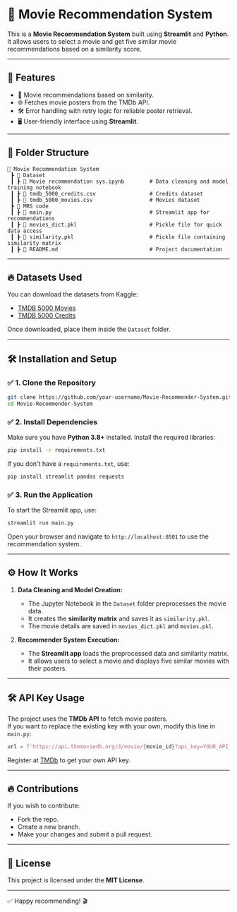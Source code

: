 
# 🎥 Movie Recommendation System

This is a **Movie Recommendation System** built using **Streamlit** and **Python**. It allows users to select a movie and get five similar movie recommendations based on a similarity score.

---

## 🚀 Features
- 🎯 Movie recommendations based on similarity.
- 🌐 Fetches movie posters from the TMDb API.
- 🛠️ Error handling with retry logic for reliable poster retrieval.
- 🖥️ User-friendly interface using **Streamlit**.

---

## 📂 Folder Structure
```
📁 Movie Recommendation System  
 ┣ 📁 Dataset  
 ┃ ┣ 📄 Movie recommendation sys.ipynb        # Data cleaning and model training notebook  
 ┃ ┣ 📄 tmdb_5000_credits.csv                 # Credits dataset  
 ┃ ┣ 📄 tmdb_5000_movies.csv                  # Movies dataset  
 ┣ 📁 MRS code  
 ┃ ┣ 📄 main.py                               # Streamlit app for recommendations  
 ┃ ┣ 📄 movies_dict.pkl                       # Pickle file for quick data access  
 ┃ ┣ 📄 similarity.pkl                        # Pickle file containing similarity matrix  
 ┃ ┣ 📄 README.md                             # Project documentation

```

---

## 🔥 Datasets Used
You can download the datasets from Kaggle:
- [TMDB 5000 Movies](https://www.kaggle.com/datasets/tmdb/tmdb-movie-metadata?select=tmdb_5000_movies.csv)
- [TMDB 5000 Credits](https://www.kaggle.com/datasets/tmdb/tmdb-movie-metadata?select=tmdb_5000_credits.csv)

Once downloaded, place them inside the `Dataset` folder.

---

## 🛠️ Installation and Setup

### ✅ 1. Clone the Repository
```bash
git clone https://github.com/your-username/Movie-Recommender-System.git
cd Movie-Recommender-System
```

### ✅ 2. Install Dependencies
Make sure you have **Python 3.8+** installed. Install the required libraries:
```bash
pip install -r requirements.txt
```

If you don't have a `requirements.txt`, use:
```bash
pip install streamlit pandas requests
```

### ✅ 3. Run the Application
To start the Streamlit app, use:
```bash
streamlit run main.py
```
Open your browser and navigate to `http://localhost:8501` to use the recommendation system.

---

## ⚙️ How It Works
1. **Data Cleaning and Model Creation:**  
   - The Jupyter Notebook in the `Dataset` folder preprocesses the movie data.
   - It creates the **similarity matrix** and saves it as `similarity.pkl`.  
   - The movie details are saved in `movies_dict.pkl` and `movies.pkl`.

2. **Recommender System Execution:**  
   - The **Streamlit app** loads the preprocessed data and similarity matrix.
   - It allows users to select a movie and displays five similar movies with their posters.

---

## 🛠️ API Key Usage
The project uses the **TMDb API** to fetch movie posters.  
If you want to replace the existing key with your own, modify this line in `main.py`:
```python
url = f'https://api.themoviedb.org/3/movie/{movie_id}?api_key=YOUR_API_KEY&language=en-US'
```
Register at [TMDb](https://www.themoviedb.org/documentation/api) to get your own API key.

---

## 🔥 Contributions
If you wish to contribute:
- Fork the repo.
- Create a new branch.
- Make your changes and submit a pull request.

---

## 📄 License
This project is licensed under the **MIT License**.

---

✅ Happy recommending! 🎬
